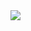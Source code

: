 
<img src='https://user-images.githubusercontent.com/42107838/65304201-b5ebf900-db9d-11e9-9db8-cc3aabf74ca3.png'>
